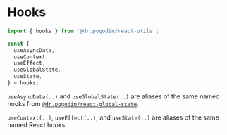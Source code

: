 # Hooks

```jsx
import { hooks } from '@dr.pogodin/react-utils';

const {
  useAsyncData,
  useContext,
  useEffect,
  useGlobalState,
  useState,
} = hooks;
```

`useAsyncData(..)` and `useGlobalState(..)` are aliases of the same named hooks
from [`@dr.pogodin/react-global-state`](https://www.npmjs.com/package/@dr.pogodin/react-global-state).

`useContext(..)`, `useEffect(..)`, and `useState(..)` are aliases of the same
named React hooks.
